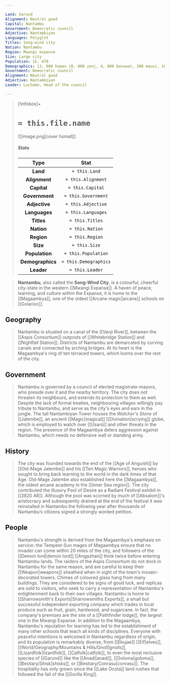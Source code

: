 ```yaml
---

Land: Garund
Alignment: Neutral good
Capital: Nantambu
Government: Democratic council
Adjective: Nantambiyan
Languages: Polyglot
Titles: Song-wind city
Nation: Nantambu
Region: Mwangi expanse
Size: Large city
Population: 15, 470
Demographics: 13, 000 human (8, 000 zenj, 4, 000 bonuwat, 300 mauxi, 100 bekyar, 600 other), 600 halfling, 400 elf, 500 other
Government: Democratic council
Alignment: Neutral good
Adjective: Nantambiyan
Leader: Luchomo, Head of the council

---
```


> [!infobox]+
> #  `= this.file.name`
> ![[image.png|cover hsmall]]
> ##### Stats
> Type | Stat |
> :---:|:---:|
> **Land** | `= this.Land` |
> **Alignment** | `= this.Alignment` |
> **Capital** | `= this.Capital` |
> **Government** | `= this.Government` |
> **Adjective** | `= this.Adjective` |
> **Languages** | `= this.Languages` |
> **Titles** | `= this.Titles` |
> **Nation** | `= this.Nation` |
> **Region** | `= this.Region` |
> **Size** | `= this.Size` |
> **Population** | `= this.Population` |
> **Demographics** | `= this.Demographics` |
> **Leader** | `= this.Leader` |


> **Nantambu**, also called the **Song-Wind City**, is a colourful, cheerful city-state in the western [[Mwangi Expanse]]. A haven of peace, learning, and culture within the Expanse, it is home to the [[Magaambya]], one of the oldest [[Arcane magic|arcane]] schools on [[Golarion]].



## Geography

> Nantambu is situated on a canal of the [[Vanji River]], between the [[Aspis Consortium]] outposts of [[Whitebridge Station]] and [[Nightfall Station]]. Districts of Nantambu are demarcated by curving canals and connected by arching bridges. At its heart is the Magaambya's ring of ten terraced towers, which looms over the rest of the city.


## Government

> Nantambu is governed by a council of elected magistrate-mayors, who preside over it and the nearby territory. The city does not threaten its neighbours, and extends its protection to them as well. Despite the lack of formal treaties, neighbouring villages willingly pay tribute to Nantambu, and serve as the city's eyes and ears in the jungle. The tall Nantambiyan Tower houses the *Watcher's Stone* of [[Jatembe]], an ancient [[Magic|magical]] [[Divination|scrying]] globe, which is employed to watch over [[Usaro]] and other threats in the region. The presence of the Magaambya deters aggression against Nantambu, which needs no defensive wall or standing army.


## History

> The city was founded towards the end of the [[Age of Anguish]] by [[Old-Mage Jatembe]] and his [[Ten Magic Warriors]], heroes who sought to bring back learning to the world in the dark times of that Age. Old-Mage Jatembe also established here the [[Magaambya]], the oldest arcane academy in the [[Inner Sea region]].
> The city contributed the illusory Pool of Desire as a Radiant Festival exhibit in [[3820 AR]]. Although the pool was scorned by much of [[Absalom]]'s aristocracy and subsequently drained at the end of the festival it was reinstalled in Nantambu the following year after thousands of Nantambu’s citizens signed a strongly worded petition.


## People

> Nantambu's strength is derived from the Magaambya's emphasis on service: the Tempest-Sun mages of Magaambya ensure that no invader can come within 20 miles of the city, and followers of the [[Demon lord|demon lord]] [[Angazhan]] think twice before entering Nantambu lands. The raiders of the Aspis Consortium do not dock in Nantambu for the same reason, and are careful to keep their [[Weapon|weapons]] sheathed when in sight of the town's mosaic-decorated towers.
> Chimes of coloured glass hang from many buildings. They are considered to be signs of good luck, and replicas are sold to visitors, who seek to carry a representation of Nantambu's enlightenment back to their own villages.
> Nantambu is home to [[Sharrowsmith's Exports|Sharrowsmiths Exports]], a small but successful independent exporting company which trades in local produce such as fruit, grain, hardwood, and sugarcane. In fact, the company's premises are the site of a [[Pathfinder lodge]], the largest one in the Mwangi Expanse.
> In addition to the Magaambya, Nantambu's reputation for learning has led to the establishment of many other schools that teach all kinds of disciplines. Everyone with peaceful intentions is welcomed in Nantambu regardless of origin, and its population is remarkably diverse, from [[Ekujae]] [[Elf|elves]], [[World/Geography/Mountains & Hills/Gnoll|gnolls]], [[Lizardfolk|lizardfolk]], [[Catfolk|catfolk]], to even the most reclusive species of [[Garund]] like the [[Anadi|anadi]], [[Goloma|goloma]], [[Bestiary/Shisk|shisks]], or [[Bestiary/Conrasu|conrasu]]. The hospitality has only grown since the [[Lake Ocota]] land rushes that followed the fall of the [[Gorilla King]].